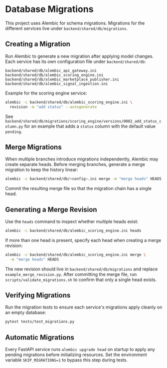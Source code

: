# Database Migrations

This project uses Alembic for schema migrations. Migrations for the different
services live under `backend/shared/db/migrations`.

## Creating a Migration

Run Alembic to generate a new migration after applying model changes. Each
service has its own configuration file under `backend/shared/db`:

```
backend/shared/db/alembic_api_gateway.ini
backend/shared/db/alembic_scoring_engine.ini
backend/shared/db/alembic_marketplace_publisher.ini
backend/shared/db/alembic_signal_ingestion.ini
```

Example for the scoring engine service:

```bash
alembic -c backend/shared/db/alembic_scoring_engine.ini \
  revision -m "add status" --autogenerate
```

See `backend/shared/db/migrations/scoring_engine/versions/0002_add_status_column.py`
for an example that adds a `status` column with the default value `pending`.

## Merge Migrations

When multiple branches introduce migrations independently, Alembic may create
separate heads. Before merging branches, generate a merge migration to keep the
history linear:

```bash
alembic -c backend/shared/db/<config>.ini merge -m "merge heads" HEADS
```

Commit the resulting merge file so that the migration chain has a single head.

## Generating a Merge Revision

Use the ``heads`` command to inspect whether multiple heads exist:

```bash
alembic -c backend/shared/db/alembic_scoring_engine.ini heads
```

If more than one head is present, specify each head when creating a merge
revision:

```bash
alembic -c backend/shared/db/alembic_scoring_engine.ini merge \
  -m "merge heads" HEADS
```

The new revision should live in ``backend/shared/db/migrations`` and replace
``example_merge_revision.py``. After committing the merge file, run
``scripts/validate_migrations.sh`` to confirm that only a single head exists.

## Verifying Migrations

Run the migration tests to ensure each service's migrations apply cleanly on an
empty database:

```bash
pytest tests/test_migrations.py
```

## Automatic Migrations

Every FastAPI service runs ``alembic upgrade head`` on startup to apply any
pending migrations before initializing resources. Set the environment variable
``SKIP_MIGRATIONS=1`` to bypass this step during tests.

